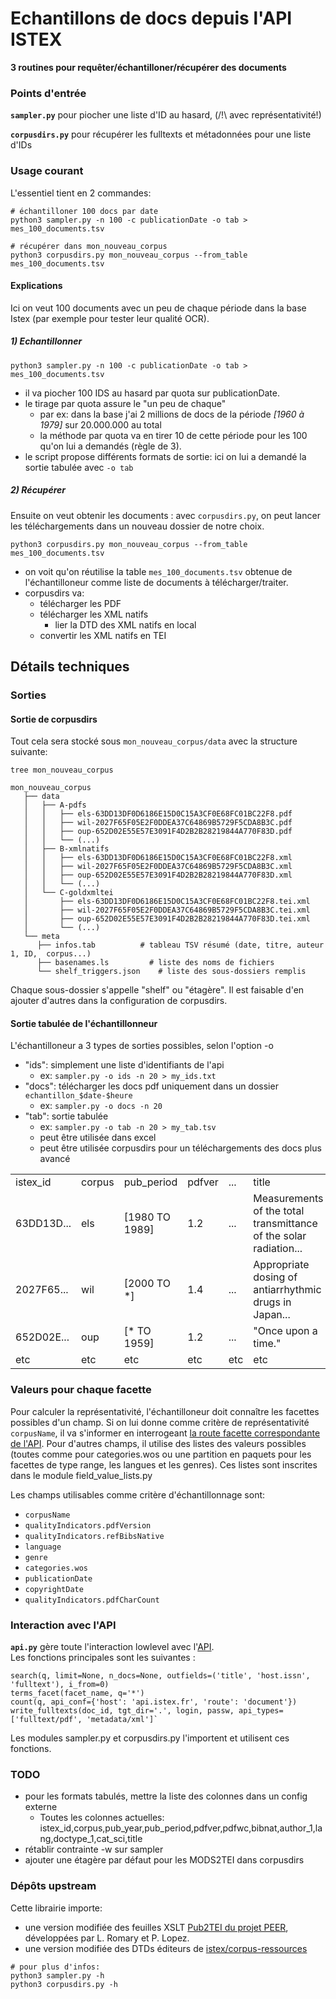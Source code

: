 Echantillons de docs depuis l'API ISTEX
=========================================
**3 routines pour requêter/échantilloner/récupérer des documents**

### Points d'entrée

**`sampler.py`** pour piocher une liste d'ID au hasard, (/!\\ avec représentativité!)

**`corpusdirs.py`** pour récupérer les fulltexts et métadonnées pour une liste d'IDs


### Usage courant

L'essentiel tient en 2 commandes:

```
# échantilloner 100 docs par date
python3 sampler.py -n 100 -c publicationDate -o tab > mes_100_documents.tsv

# récupérer dans mon_nouveau_corpus
python3 corpusdirs.py mon_nouveau_corpus --from_table mes_100_documents.tsv
```

#### Explications
Ici on veut 100 documents avec un peu de chaque période dans la base Istex (par exemple pour tester leur qualité OCR).

##### 1) Echantillonner

```
python3 sampler.py -n 100 -c publicationDate -o tab > mes_100_documents.tsv
```

  - il va piocher 100 IDS au hasard par quota sur publicationDate.
  - le tirage par quota assure le "un peu de chaque"
    - par ex: dans la base j'ai 2 millions de docs de la période *[1960 à 1979]* sur 20.000.000 au total
    - la méthode par quota va en tirer 10 de cette période pour les 100 qu'on lui a demandés (règle de 3).
  - le script propose différents formats de sortie: ici on lui a demandé la sortie tabulée avec `-o tab`

##### 2) Récupérer

Ensuite on veut obtenir les documents : avec `corpusdirs.py`, on peut lancer les téléchargements dans un nouveau dossier de notre choix.


```
python3 corpusdirs.py mon_nouveau_corpus --from_table mes_100_documents.tsv
```

  - on voit qu'on réutilise la table `mes_100_documents.tsv` obtenue de l'échantilloneur comme liste de documents à télécharger/traiter.
  - corpusdirs va:
    - télécharger les PDF
    - télécharger les XML natifs
      - lier la DTD des XML natifs en local
    - convertir les XML natifs en TEI



## Détails techniques

### Sorties

#### Sortie de corpusdirs

Tout cela sera stocké sous `mon_nouveau_corpus/data` avec la structure suivante:

```
tree mon_nouveau_corpus

mon_nouveau_corpus
   ├── data
   │   ├── A-pdfs
   │   │   ├── els-63DD13DF0D6186E15D0C15A3CF0E68FC01BC22F8.pdf
   │   │   ├── wil-2027F65F05E2F0DDEA37C64869B5729F5CDA8B3C.pdf
   │   │   ├── oup-652D02E55E57E3091F4D2B2B28219844A770F83D.pdf
   │   │   └── (...)
   │   ├── B-xmlnatifs
   │   │   ├── els-63DD13DF0D6186E15D0C15A3CF0E68FC01BC22F8.xml
   │   │   ├── wil-2027F65F05E2F0DDEA37C64869B5729F5CDA8B3C.xml
   │   │   ├── oup-652D02E55E57E3091F4D2B2B28219844A770F83D.xml
   │   │   └── (...)
   │   └── C-goldxmltei
   │       ├── els-63DD13DF0D6186E15D0C15A3CF0E68FC01BC22F8.tei.xml
   │       ├── wil-2027F65F05E2F0DDEA37C64869B5729F5CDA8B3C.tei.xml
   │       ├── oup-652D02E55E57E3091F4D2B2B28219844A770F83D.tei.xml
   │       └── (...)
   └── meta
      ├── infos.tab          # tableau TSV résumé (date, titre, auteur 1, ID,  corpus...)
      ├── basenames.ls         # liste des noms de fichiers
      └── shelf_triggers.json    # liste des sous-dossiers remplis
```

Chaque sous-dossier s'appelle "shelf" ou "étagère". Il est faisable d'en ajouter d'autres dans la configuration de corpusdirs.


#### Sortie tabulée de l'échantillonneur

L'échantilloneur a 3 types de sorties possibles, selon l'option -o

  - "ids":  simplement une liste d'identifiants de l'api
     - ex: `sampler.py -o ids -n 20 > my_ids.txt`
  - "docs": télécharger les docs pdf uniquement dans un dossier `echantillon_$date-$heure`
     - ex: `sampler.py -o docs -n 20`
  - "tab": sortie tabulée 
     - ex: `sampler.py -o tab -n 20 > my_tab.tsv`
     - peut être utilisée dans excel
     - peut être utilisée corpusdirs pour un téléchargements des docs plus avancé

<table>
<tr><td>istex_id</td>   <td>corpus</td>  <td>pub_period</td>     <td>pdfver</td> <td>...</td>  <td>title</td></tr>
<tr><td>63DD13D...</td> <td>els</td>   <td>[1980 TO 1989]</td>   <td>1.2</td>   <td>...</td>  <td>Measurements of the total transmittance of the solar radiation...</td></tr>
<tr><td>2027F65...</td> <td>wil</td>    <td>[2000 TO *]</td>     <td>1.4</td>   <td>...</td>  <td>Appropriate dosing of antiarrhythmic drugs in Japan...</td></tr>
<tr><td>652D02E...</td> <td>oup</td>    <td>[* TO 1959]</td>     <td>1.2</td>  <td>...</td>  <td>"Once upon a time."</td></tr>
<tr><td>etc</td> <td>etc</td>    <td>etc</td>     <td>etc</td>  <td>etc</td>  <td>etc</td></tr>
</table>


### Valeurs pour chaque facette

Pour calculer la représentativité, l'échantilloneur doit connaître les facettes possibles d'un champ. Si on lui donne comme critère de représentativité `corpusName`, il va s'informer en interrogeant [la route facette correspondante de l'API](https://api.istex.fr/documentation/300-search.html#facettes). Pour d'autres champs, il utilise des listes des valeurs possibles (toutes comme pour categories.wos ou une partition en paquets pour les facettes de type range, les langues et les genres). Ces listes sont inscrites dans le module field_value_lists.py

Les champs utilisables comme critère d'échantillonnage sont:

  - `corpusName`
  - `qualityIndicators.pdfVersion`
  - `qualityIndicators.refBibsNative`
  - `language`
  - `genre`
  - `categories.wos`
  - `publicationDate`
  - `copyrightDate`
  - `qualityIndicators.pdfCharCount`

### Interaction avec l'API

**`api.py`** gère toute l'interaction lowlevel avec l'[API](https://api.istex.fr).  
Les fonctions principales sont les suivantes :


```
search(q, limit=None, n_docs=None, outfields=('title', 'host.issn', 'fulltext'), i_from=0)
terms_facet(facet_name, q='*')
count(q, api_conf={'host': 'api.istex.fr', 'route': 'document'})
write_fulltexts(doc_id, tgt_dir='.', login, passw, api_types=['fulltext/pdf', 'metadata/xml']`
```

Les modules sampler.py et corpusdirs.py l'importent et utilisent ces fonctions.

### TODO

  - pour les formats tabulés, mettre la liste des colonnes dans un config externe
      - Toutes les colonnes actuelles: istex_id,corpus,pub_year,pub_period,pdfver,pdfwc,bibnat,author_1,lang,doctype_1,cat_sci,title
  - rétablir contrainte -w sur sampler
  - ajouter une étagère par défaut pour les MODS2TEI dans corpusdirs


### Dépôts upstream

Cette librairie importe:

  - une version modifiée des feuilles XSLT [Pub2TEI du projet PEER](https://hal.inria.fr/hal-00659856/document), développées par L. Romary et P. Lopez.
  - une version modifiée des DTDs éditeurs de [istex/corpus-ressources](https://git.istex.fr/istex/corpus-resources)


```
# pour plus d'infos:
python3 sampler.py -h
python3 corpusdirs.py -h
```
